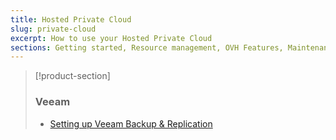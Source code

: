 ```yaml
---
title: Hosted Private Cloud
slug: private-cloud
excerpt: How to use your Hosted Private Cloud
sections: Getting started, Resource management, OVH Features, Maintenance and monitoring, NSX, Networking, VMware vSphere features, OpenShift, OVH services and options, Meltdown and Spectre information
---
```


> [!product-section]
>
> ### Veeam
>
> - [Setting up Veeam Backup & Replication](https://docs.ovh.com/gb/en/storage/veeam-backup-replication/)
>